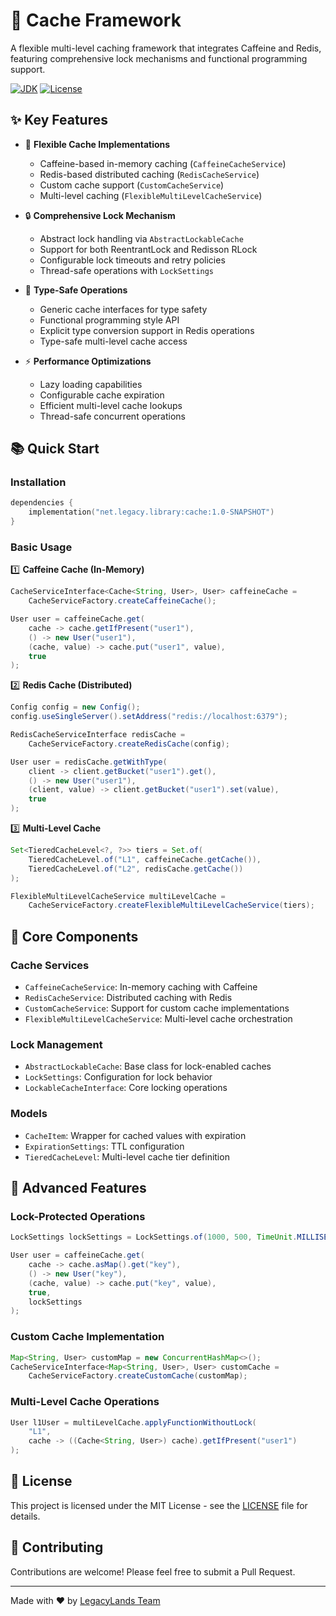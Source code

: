 # 🚀 Cache Framework

A flexible multi-level caching framework that integrates Caffeine and Redis, featuring comprehensive lock mechanisms and functional programming support.

[![JDK](https://img.shields.io/badge/JDK-17%2B-blue.svg)](https://www.oracle.com/java/technologies/javase/jdk17-archive-downloads.html)
[![License](https://img.shields.io/badge/license-MIT-green.svg)](../LICENSE)

## ✨ Key Features

- 🔄 **Flexible Cache Implementations**
  - Caffeine-based in-memory caching (`CaffeineCacheService`)
  - Redis-based distributed caching (`RedisCacheService`)
  - Custom cache support (`CustomCacheService`)
  - Multi-level caching (`FlexibleMultiLevelCacheService`)

- 🔒 **Comprehensive Lock Mechanism**
  - Abstract lock handling via `AbstractLockableCache`
  - Support for both ReentrantLock and Redisson RLock
  - Configurable lock timeouts and retry policies
  - Thread-safe operations with `LockSettings`

- 🎯 **Type-Safe Operations**
  - Generic cache interfaces for type safety
  - Functional programming style API
  - Explicit type conversion support in Redis operations
  - Type-safe multi-level cache access

- ⚡ **Performance Optimizations**
  - Lazy loading capabilities
  - Configurable cache expiration
  - Efficient multi-level cache lookups
  - Thread-safe concurrent operations

## 📚 Quick Start

### Installation

```kotlin
dependencies {
    implementation("net.legacy.library:cache:1.0-SNAPSHOT")
}
```

### Basic Usage

1️⃣ **Caffeine Cache (In-Memory)**
```java
CacheServiceInterface<Cache<String, User>, User> caffeineCache = 
    CacheServiceFactory.createCaffeineCache();

User user = caffeineCache.get(
    cache -> cache.getIfPresent("user1"),
    () -> new User("user1"),
    (cache, value) -> cache.put("user1", value),
    true
);
```

2️⃣ **Redis Cache (Distributed)**
```java
Config config = new Config();
config.useSingleServer().setAddress("redis://localhost:6379");

RedisCacheServiceInterface redisCache = 
    CacheServiceFactory.createRedisCache(config);

User user = redisCache.getWithType(
    client -> client.getBucket("user1").get(),
    () -> new User("user1"),
    (client, value) -> client.getBucket("user1").set(value),
    true
);
```

3️⃣ **Multi-Level Cache**
```java
Set<TieredCacheLevel<?, ?>> tiers = Set.of(
    TieredCacheLevel.of("L1", caffeineCache.getCache()),
    TieredCacheLevel.of("L2", redisCache.getCache())
);

FlexibleMultiLevelCacheService multiLevelCache = 
    CacheServiceFactory.createFlexibleMultiLevelCacheService(tiers);
```

## 🔧 Core Components

### Cache Services
- `CaffeineCacheService`: In-memory caching with Caffeine
- `RedisCacheService`: Distributed caching with Redis
- `CustomCacheService`: Support for custom cache implementations
- `FlexibleMultiLevelCacheService`: Multi-level cache orchestration

### Lock Management
- `AbstractLockableCache`: Base class for lock-enabled caches
- `LockSettings`: Configuration for lock behavior
- `LockableCacheInterface`: Core locking operations

### Models
- `CacheItem`: Wrapper for cached values with expiration
- `ExpirationSettings`: TTL configuration
- `TieredCacheLevel`: Multi-level cache tier definition

## 🎯 Advanced Features

### Lock-Protected Operations
```java
LockSettings lockSettings = LockSettings.of(1000, 500, TimeUnit.MILLISECONDS);

User user = caffeineCache.get(
    cache -> cache.asMap().get("key"),
    () -> new User("key"),
    (cache, value) -> cache.put("key", value),
    true,
    lockSettings
);
```

### Custom Cache Implementation
```java
Map<String, User> customMap = new ConcurrentHashMap<>();
CacheServiceInterface<Map<String, User>, User> customCache = 
    CacheServiceFactory.createCustomCache(customMap);
```

### Multi-Level Cache Operations
```java
User l1User = multiLevelCache.applyFunctionWithoutLock(
    "L1",
    cache -> ((Cache<String, User>) cache).getIfPresent("user1")
);
```

## 📄 License

This project is licensed under the MIT License - see the [LICENSE](../LICENSE) file for details.

## 🤝 Contributing

Contributions are welcome! Please feel free to submit a Pull Request.

---

Made with ❤️ by [LegacyLands Team](https://github.com/LegacyLands)


